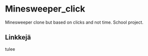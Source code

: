 # Minesweeper_click
Minesweeper clone but based on clicks and not time. School project.

## Linkkejä

tulee
